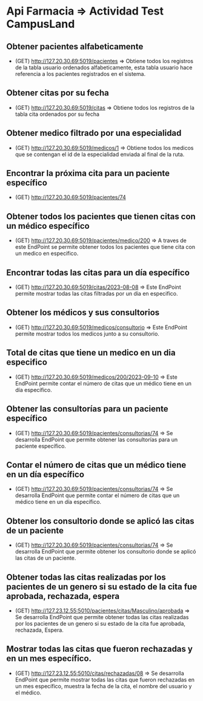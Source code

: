 # Api Farmacia => Actividad Test CampusLand


## Obtener pacientes alfabeticamente 
- (GET) http://127.20.30.69:5019/pacientes => Obtiene todos los registros de la tabla usuario ordenados alfabeticamente, esta tabla usuario hace referencia a los pacientes registrados en el sistema.

## Obtener citas por su fecha 
- (GET) http://127.20.30.69:5019/citas => Obtiene todos los registros de la tabla cita ordenados por su fecha

## Obtener medico filtrado por una especialidad  
- (GET) http://127.20.30.69:5019/medicos/1 => Obtiene todos los medicos que se contengan el id de la especialidad enviada al final de la ruta.

## Encontrar la próxima cita para un paciente específico  
- (GET) http://127.20.30.69:5019/pacientes/74 


## Obtener todos los pacientes que tienen citas con un médico específico
- (GET) http://127.20.30.69:5019/pacientes/medico/200 => A traves de este EndPoint se permite obtener todos los pacientes que tiene cita con un medico en especifico.

## Encontrar todas las citas para un día específico
- (GET) http://127.20.30.69:5019/citas/2023-08-08 => Este EndPoint permite mostrar todas las citas filtradas por un dia en especifico.

## Obtener los médicos y sus consultorios
- (GET) http://127.20.30.69:5019/medicos/consultorio => Este EndPoint permite mostrar todos los medicos junto a su consultorio.

## Total de citas que tiene un medico en un dia especifico
- (GET) http://127.20.30.69:5019/medicos/200/2023-09-10 => Este EndPoint permite contar el número de citas que un médico tiene en un día específico.

## Obtener las consultorías para un paciente específico
- (GET) http://127.20.30.69:5019/pacientes/consultorias/74 => Se desarrolla EndPoint que permite obtener las consultorías para un paciente específico.

## Contar el número de citas que un médico tiene en un día específico
- (GET) http://127.20.30.69:5019/pacientes/consultorias/74 => Se desarrolla EndPoint que permite contar el número de citas que un médico tiene en un día específico.

## Obtener los consultorio donde se aplicó las citas de un paciente
- (GET) http://127.20.30.69:5019/pacientes/consultorias/74 => Se desarrolla EndPoint que permite obtener los consultorio donde se aplicó las citas de un paciente.

## Obtener todas las citas realizadas por los pacientes de un genero si su estado de la cita fue aprobada, rechazada, espera
- (GET) http://127.23.12.55:5010/pacientes/citas/Masculino/aprobada => Se desarrolla EndPoint que permite obtener todas las citas realizadas por los pacientes de un genero si su estado de la cita fue aprobada, rechazada, Espera.

## Mostrar todas las citas que fueron rechazadas y en un mes específico.
- (GET) http://127.23.12.55:5010/citas/rechazadas/08 => Se desarrolla EndPoint que permite mostrar todas las citas que fueron rechazadas en un mes específico, muestra la fecha de la cita, el nombre del usuario y el médico.